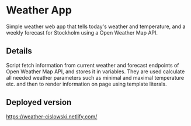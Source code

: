 # Weather App
Simple weather web app that tells today's weather and temperature, and a weekly forecast for Stockholm using a Open Weather Map API.

## Details
Script fetch information from current weather and forecast endpoints of Open Weather Map API, and stores it in variables. They are used calculate all needed weather parameters such as minimal and maximal temperature etc. and then to render information on page using template literals.

## Deployed version
https://weather-cislowski.netlify.com/
